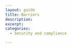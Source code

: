 ```yaml
---
layout: guide
title: Barriers
description: 
excerpt: 
categories:
  - Security and compliance

---
```


